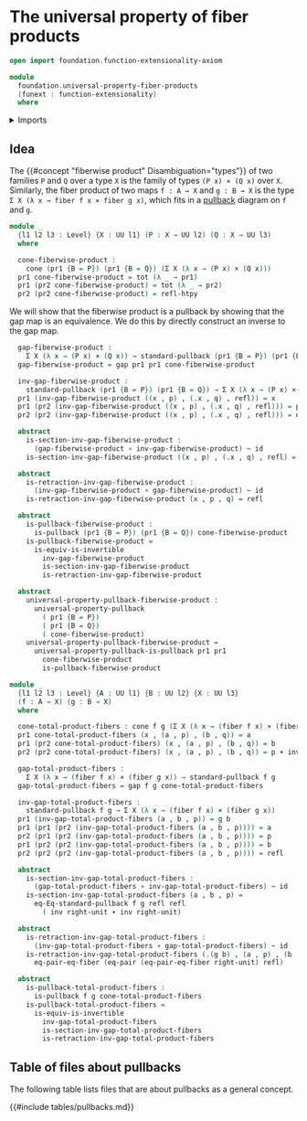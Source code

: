 # The universal property of fiber products

```agda
open import foundation.function-extensionality-axiom

module
  foundation.universal-property-fiber-products
  (funext : function-extensionality)
  where
```

<details><summary>Imports</summary>

```agda
open import foundation.cones-over-cospan-diagrams funext
open import foundation.dependent-pair-types
open import foundation.equality-cartesian-product-types
open import foundation.standard-pullbacks funext
open import foundation.universe-levels

open import foundation-core.cartesian-product-types
open import foundation-core.equality-dependent-pair-types
open import foundation-core.equivalences
open import foundation-core.fibers-of-maps
open import foundation-core.function-types
open import foundation-core.functoriality-dependent-pair-types
open import foundation-core.homotopies
open import foundation-core.identity-types
open import foundation-core.pullbacks funext
open import foundation-core.universal-property-pullbacks funext
```

</details>

## Idea

The {{#concept "fiberwise product" Disambiguation="types"}} of two families `P`
and `Q` over a type `X` is the family of types `(P x) × (Q x)` over `X`.
Similarly, the fiber product of two maps `f : A → X` and `g : B → X` is the type
`Σ X (λ x → fiber f x × fiber g x)`, which fits in a
[pullback](foundation-core.pullbacks.md) diagram on `f` and `g`.

```agda
module _
  {l1 l2 l3 : Level} {X : UU l1} (P : X → UU l2) (Q : X → UU l3)
  where

  cone-fiberwise-product :
    cone (pr1 {B = P}) (pr1 {B = Q}) (Σ X (λ x → (P x) × (Q x)))
  pr1 cone-fiberwise-product = tot (λ _ → pr1)
  pr1 (pr2 cone-fiberwise-product) = tot (λ _ → pr2)
  pr2 (pr2 cone-fiberwise-product) = refl-htpy
```

We will show that the fiberwise product is a pullback by showing that the gap
map is an equivalence. We do this by directly construct an inverse to the gap
map.

```agda
  gap-fiberwise-product :
    Σ X (λ x → (P x) × (Q x)) → standard-pullback (pr1 {B = P}) (pr1 {B = Q})
  gap-fiberwise-product = gap pr1 pr1 cone-fiberwise-product

  inv-gap-fiberwise-product :
    standard-pullback (pr1 {B = P}) (pr1 {B = Q}) → Σ X (λ x → (P x) × (Q x))
  pr1 (inv-gap-fiberwise-product ((x , p) , (.x , q) , refl)) = x
  pr1 (pr2 (inv-gap-fiberwise-product ((x , p) , (.x , q) , refl))) = p
  pr2 (pr2 (inv-gap-fiberwise-product ((x , p) , (.x , q) , refl))) = q

  abstract
    is-section-inv-gap-fiberwise-product :
      (gap-fiberwise-product ∘ inv-gap-fiberwise-product) ~ id
    is-section-inv-gap-fiberwise-product ((x , p) , (.x , q) , refl) = refl

  abstract
    is-retraction-inv-gap-fiberwise-product :
      (inv-gap-fiberwise-product ∘ gap-fiberwise-product) ~ id
    is-retraction-inv-gap-fiberwise-product (x , p , q) = refl

  abstract
    is-pullback-fiberwise-product :
      is-pullback (pr1 {B = P}) (pr1 {B = Q}) cone-fiberwise-product
    is-pullback-fiberwise-product =
      is-equiv-is-invertible
        inv-gap-fiberwise-product
        is-section-inv-gap-fiberwise-product
        is-retraction-inv-gap-fiberwise-product

  abstract
    universal-property-pullback-fiberwise-product :
      universal-property-pullback
        ( pr1 {B = P})
        ( pr1 {B = Q})
        ( cone-fiberwise-product)
    universal-property-pullback-fiberwise-product =
      universal-property-pullback-is-pullback pr1 pr1
        cone-fiberwise-product
        is-pullback-fiberwise-product

module _
  {l1 l2 l3 : Level} {A : UU l1} {B : UU l2} {X : UU l3}
  (f : A → X) (g : B → X)
  where

  cone-total-product-fibers : cone f g (Σ X (λ x → (fiber f x) × (fiber g x)))
  pr1 cone-total-product-fibers (x , (a , p) , (b , q)) = a
  pr1 (pr2 cone-total-product-fibers) (x , (a , p) , (b , q)) = b
  pr2 (pr2 cone-total-product-fibers) (x , (a , p) , (b , q)) = p ∙ inv q

  gap-total-product-fibers :
    Σ X (λ x → (fiber f x) × (fiber g x)) → standard-pullback f g
  gap-total-product-fibers = gap f g cone-total-product-fibers

  inv-gap-total-product-fibers :
    standard-pullback f g → Σ X (λ x → (fiber f x) × (fiber g x))
  pr1 (inv-gap-total-product-fibers (a , b , p)) = g b
  pr1 (pr1 (pr2 (inv-gap-total-product-fibers (a , b , p)))) = a
  pr2 (pr1 (pr2 (inv-gap-total-product-fibers (a , b , p)))) = p
  pr1 (pr2 (pr2 (inv-gap-total-product-fibers (a , b , p)))) = b
  pr2 (pr2 (pr2 (inv-gap-total-product-fibers (a , b , p)))) = refl

  abstract
    is-section-inv-gap-total-product-fibers :
      (gap-total-product-fibers ∘ inv-gap-total-product-fibers) ~ id
    is-section-inv-gap-total-product-fibers (a , b , p) =
      eq-Eq-standard-pullback f g refl refl
        ( inv right-unit ∙ inv right-unit)

  abstract
    is-retraction-inv-gap-total-product-fibers :
      (inv-gap-total-product-fibers ∘ gap-total-product-fibers) ~ id
    is-retraction-inv-gap-total-product-fibers (.(g b) , (a , p) , (b , refl)) =
      eq-pair-eq-fiber (eq-pair (eq-pair-eq-fiber right-unit) refl)

  abstract
    is-pullback-total-product-fibers :
      is-pullback f g cone-total-product-fibers
    is-pullback-total-product-fibers =
      is-equiv-is-invertible
        inv-gap-total-product-fibers
        is-section-inv-gap-total-product-fibers
        is-retraction-inv-gap-total-product-fibers
```

## Table of files about pullbacks

The following table lists files that are about pullbacks as a general concept.

{{#include tables/pullbacks.md}}
